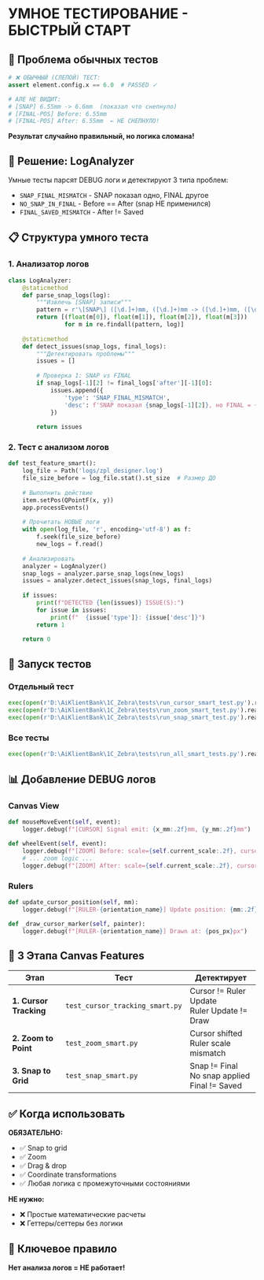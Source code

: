 # УМНОЕ ТЕСТИРОВАНИЕ - БЫСТРЫЙ СТАРТ

## 🎯 Проблема обычных тестов

```python
# ❌ ОБЫЧНЫЙ (СЛЕПОЙ) ТЕСТ:
assert element.config.x == 6.0  # PASSED ✓

# АЛЕ НЕ ВИДИТ:
# [SNAP] 6.55mm -> 6.6mm  (показал что снепнуло)
# [FINAL-POS] Before: 6.55mm
# [FINAL-POS] After: 6.55mm  ← НЕ СНЕПНУЛО!
```

**Результат случайно правильный, но логика сломана!**

## 🔬 Решение: LogAnalyzer

Умные тесты парсят DEBUG логи и детектируют 3 типа проблем:
- `SNAP_FINAL_MISMATCH` - SNAP показал одно, FINAL другое
- `NO_SNAP_IN_FINAL` - Before == After (snap НЕ применился)
- `FINAL_SAVED_MISMATCH` - After != Saved

## 📋 Структура умного теста

### 1. Анализатор логов

```python
class LogAnalyzer:
    @staticmethod
    def parse_snap_logs(log):
        """Извлечь [SNAP] записи"""
        pattern = r'\[SNAP\] ([\d.]+)mm, ([\d.]+)mm -> ([\d.]+)mm, ([\d.]+)mm'
        return [(float(m[0]), float(m[1]), float(m[2]), float(m[3])) 
                for m in re.findall(pattern, log)]
    
    @staticmethod
    def detect_issues(snap_logs, final_logs):
        """Детектировать проблемы"""
        issues = []
        
        # Проверка 1: SNAP vs FINAL
        if snap_logs[-1][2] != final_logs['after'][-1][0]:
            issues.append({
                'type': 'SNAP_FINAL_MISMATCH',
                'desc': f'SNAP показал {snap_logs[-1][2]}, но FINAL = {final_logs["after"][-1][0]}'
            })
        
        return issues
```

### 2. Тест с анализом логов

```python
def test_feature_smart():
    log_file = Path('logs/zpl_designer.log')
    file_size_before = log_file.stat().st_size  # Размер ДО
    
    # Выполнить действие
    item.setPos(QPointF(x, y))
    app.processEvents()
    
    # Прочитать НОВЫЕ логи
    with open(log_file, 'r', encoding='utf-8') as f:
        f.seek(file_size_before)
        new_logs = f.read()
    
    # Анализировать
    analyzer = LogAnalyzer()
    snap_logs = analyzer.parse_snap_logs(new_logs)
    issues = analyzer.detect_issues(snap_logs, final_logs)
    
    if issues:
        print(f"DETECTED {len(issues)} ISSUE(S):")
        for issue in issues:
            print(f"  {issue['type']}: {issue['desc']}")
        return 1
    
    return 0
```

## 🚀 Запуск тестов

### Отдельный тест
```python
exec(open(r'D:\AiKlientBank\1C_Zebra\tests\run_cursor_smart_test.py').read())
exec(open(r'D:\AiKlientBank\1C_Zebra\tests\run_zoom_smart_test.py').read())
exec(open(r'D:\AiKlientBank\1C_Zebra\tests\run_snap_smart_test.py').read())
```

### Все тесты
```python
exec(open(r'D:\AiKlientBank\1C_Zebra\tests\run_all_smart_tests.py').read())
```

## 📊 Добавление DEBUG логов

### Canvas View
```python
def mouseMoveEvent(self, event):
    logger.debug(f"[CURSOR] Signal emit: {x_mm:.2f}mm, {y_mm:.2f}mm")

def wheelEvent(self, event):
    logger.debug(f"[ZOOM] Before: scale={self.current_scale:.2f}, cursor_pos=({old_pos.x():.1f}, {old_pos.y():.1f})")
    # ... zoom logic ...
    logger.debug(f"[ZOOM] After: scale={self.current_scale:.2f}, cursor_pos=({new_pos.x():.1f}, {new_pos.y():.1f})")
```

### Rulers
```python
def update_cursor_position(self, mm):
    logger.debug(f"[RULER-{orientation_name}] Update position: {mm:.2f}mm")

def _draw_cursor_marker(self, painter):
    logger.debug(f"[RULER-{orientation_name}] Drawn at: {pos_px}px")
```

## 🎯 3 Этапа Canvas Features

| Этап | Тест | Детектирует |
|------|------|-------------|
| **1. Cursor Tracking** | `test_cursor_tracking_smart.py` | Cursor != Ruler Update<br>Ruler Update != Draw |
| **2. Zoom to Point** | `test_zoom_smart.py` | Cursor shifted<br>Ruler scale mismatch |
| **3. Snap to Grid** | `test_snap_smart.py` | Snap != Final<br>No snap applied<br>Final != Saved |

## ✅ Когда использовать

**ОБЯЗАТЕЛЬНО:**
- ✅ Snap to grid
- ✅ Zoom
- ✅ Drag & drop
- ✅ Coordinate transformations
- ✅ Любая логика с промежуточными состояниями

**НЕ нужно:**
- ❌ Простые математические расчеты
- ❌ Геттеры/сеттеры без логики

## 🔑 Ключевое правило

**Нет анализа логов = НЕ работает!**
